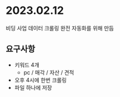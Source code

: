 # 2023.02.12
비딩 사업 데이터 크롤링 완전 자동화를 위해 만듬

## 요구사항
- 키워드 4개
    - pc / 매각 / 자산 / 견적
- 오후 4시에 한번 크롤링
- 파일 하나에 저장
